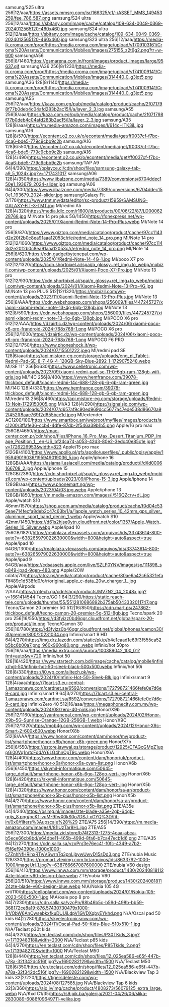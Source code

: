 samsung/S25 ultra 256|12/aaa/https://assets.mmsrg.com/isr/166325/c1/-/ASSET_MMS_149453259/fee_786_587_png
samsung/S24 ultra 256|12/aaa/https://sbitany.com/image/cache/catalog/109-634-0049-0369-2024012565120-460x460.jpg
samsung/S24 ultra 512|12/aaa/https://sbitany.com/image/cache/catalog/109-634-0049-0369-2024012565120-460x460.jpg
samsung/S23 ultra 256|12/aaa/https://media-ik.croma.com/prod/https://media.croma.com/image/upload/v1709103161/Croma%20Assets/Communication/Mobiles/Images/275155_z2t6g2.png?tr=w-600
samsung/A56 256|8/1460/https://gsmarena.com.in/front/images/product_images/large/95637.gif
samsung/A36 256|8/1230/https://media-ik.croma.com/prod/https://media.croma.com/image/upload/v1741009141/Croma%20Assets/Communication/Mobiles/Images/314440_0_g3jqt5.png
samsung/A36 128|8/1140/https://media-ik.croma.com/prod/https://media.croma.com/image/upload/v1741009141/Croma%20Assets/Communication/Mobiles/Images/314440_0_g3jqt5.png
samsung/A55 256|12/aaa/https://kaza.com.eg/pub/media/catalog/product/cache/2f071798f77b0deb4c04afd283b2ac15/l/a/layer_2_3.jpg
samsung/A55 256|8/aaa/https://kaza.com.eg/pub/media/catalog/product/cache/2f071798f77b0deb4c04afd283b2ac15/l/a/layer_2_3.jpg
samsung/A35 128|8/aaa/https://m.media-amazon.com/images/I/614c+lTK3iL.jpg
samsung/A16 128|8/570/https://econtent.o2.co.uk/o/econtent/media/get/ff0037cf-f7bc-4ca6-bde5-779c9cbb9c2b
samsung/A16 128|6/550/https://econtent.o2.co.uk/o/econtent/media/get/ff0037cf-f7bc-4ca6-bde5-779c9cbb9c2b
samsung/A16 128|4/490/https://econtent.o2.co.uk/o/econtent/media/get/ff0037cf-f7bc-4ca6-bde5-779c9cbb9c2b
samsung/TAP A9 64|4/390/https://oplayce.ci/cdn/shop/files/samsung-galaxy-tab-a9_5_1024x.jpg?v=1717431017
samsung/A06 128|4/350/https://www.jibalzone.com/media/7389/conversions/6704ddec150e1_193679_2024-slider.jpg
samsung/A06 64|4/300/https://www.jibalzone.com/media/7389/conversions/6704ddec150e1_193679_2024-slider.jpg
samsung/Galaxy Fit 3/170/https://www.tmt.my/data/editor/sc-product/15959/SAMSUNG-GALAXY-FIT-3-TMT.jpg
MI/redmi A5 128|4/320/https://media.ldlc.com/r1600/ld/products/00/06/22/87/LD0006228768.jpg
MI/Note 14 pro plus 5G/1450/https://fonexpress.net/wp-content/uploads/2025/01/Xiaomi-Redmi-Note-14-Pro-Plus.webp
MI/Note 14 pro 256|8/870/https://www.giztop.com/media/catalog/product/cache/97cc1143d2e20f2b0c8ea91aaa12053c/r/e/redmi_note_14_pro.png
MI/Note 14 pro 512|12/1060/https://www.giztop.com/media/catalog/product/cache/97cc1143d2e20f2b0c8ea91aaa12053c/r/e/redmi_note_14_pro.png
MI/Note 14 256|8/620/https://cdn.gadgetbytenepal.com/wp-content/uploads/2025/01/Redmi-Note-14-4G-1.jpg
MI/poco X7 pro 512|12/1320/https://cdn.shortpixel.ai/spai/q_glossy+ret_img+to_webp/mobizil.com/wp-content/uploads/2025/01/Xiaomi-Poco-X7-Pro.jpg
MI/Note 13 pro 512|12/930/https://cdn.shortpixel.ai/spai/q_glossy+ret_img+to_webp/mobizil.com/wp-content/uploads/2024/01/Xiaomi-Redmi-Note-13-Pro-4G.jpg
MI/Note 13 pro PLUS 512|12/1320/https://mobizil.com/wp-content/uploads/2023/11/Xiaomi-Redmi-Note-13-Pro-Plus.jpg
MI/Note 13 256|8/AAA/https://cdn.webshopapp.com/shops/256009/files/447245727/xiaomi-xiaomi-redmi-note-13-4g-6gb-128gb.jpg
MI/Note 13 512|8/590/https://cdn.webshopapp.com/shops/256009/files/447245727/xiaomi-xiaomi-redmi-note-13-4g-6gb-128gb.jpg
MI/POCO X6 pro 512|12/AAA/https://dzairtic.dz/wp-content/uploads/2024/06/xiaomi-poco-x6-pro-frandroid-2024-768x768-1.png
MI/POCO X6 pro 256|12/1000/https://dzairtic.dz/wp-content/uploads/2024/06/xiaomi-poco-x6-pro-frandroid-2024-768x768-1.png
MI/POCO F6 PRO 512|12/1750/https://www.phoneshock.it/wp-content/uploads/2024/07/15501222.jpeg
MI/redmi pad SE 128|6/aaa/https://api.mistore-eg.com/storage/uploads/eng_pl_Tablet-Redmi-Pad-SE-8-7-4G-4-128GB-Sky-Blue-2892_1-1729075248.webp
MI/SE 11" 256|8/630/https://www.celletronic.com/wp-content/uploads/2023/09/xiaomi-redmi-pad-se-11-0-6gb-ram-128gb-wifi-gris.jpg
MI/14C 256|8/400/https://www.hemfrance.com/39078-thickbox_default/xiaomi-redmi-14c-688-128-gb-6-gb-ram-green.jpg
MI/14C 128|4/330/https://www.hemfrance.com/39078-thickbox_default/xiaomi-redmi-14c-688-128-gb-6-gb-ram-green.jpg
MI/redmi 13 256|8/460/https://api.mistore-eg.com/storage/uploads/Redmi-13-Noir-1729150005.png
MI/A3 128|4/290/https://signalsjo.com/wp-content/uploads/2024/07/d657af9c90ed969dcc5677a47ede538d86670a92f452ff8aae769f2d655bce1d.jpeg
MI/extender AC1200/100/https://www.smartbox.am/webroot/myfiles/images/products/ac1200/3ffafe36-ccb4-4dfe-87db-2f546a39b1b5.png
Apple/16 pro max 256GB/4650/https://mac-center.com.pr/cdn/shop/files/iPhone_16_Pro_Max_Desert_Titanium_PDP_Image_Position_1__en-US_bf24ca74-a053-42d3-80e2-3edc40e85c1e.jpg?v=1726226953&width=823
Apple/15 pro max 512GB/4100/https://www.apollo.pl/gfx/apollo/userfiles/_public/opisy/apple/195949019036/195949019036_5.jpg
Apple/iphone 16 128GB/AAA/https://asiamall.asiacell.com/media/catalog/product/l/d/ld0006166708_2.jpg
Apple/iphone 15 128GB/2380/https://cdn.shortpixel.ai/spai/q_glossy+ret_img+to_webp/mobizil.com/wp-content/uploads/2023/09/iPhone-15-3.jpg
Apple/iphone 14 128GB/aaa/https://www.phonemart.ng/wp-content/uploads/2023/04/03.jpg.webp
Apple/iphone 13 128GB/1850/https://m.media-amazon.com/images/I/516QZcrv+dL.jpg
Apple/watch S10 46mm/1570/https://shop.ucom.am/media/catalog/product/cache/f0d04c535eae714fecfa8deb2c47c63b/1/a/1apple_watch_series_10_42mm_gps_silver_aluminum_sport_band_denim_1.webp
Apple/watch S10 42mm/1450/https://d61s2hjse0ytn.cloudfront.net/color/1357/Apple_Watch_Series_10_Silver.webp
Apple/ipad 10 256GB/1820/https://realplaza.vtexassets.com/arquivos/ids/33743614-800-auto?v=638265979022630000&width=800&height=auto&aspect=true
Apple/ipad 10 64GB/1300/https://realplaza.vtexassets.com/arquivos/ids/33743614-800-auto?v=638265979022630000&width=800&height=auto&aspect=true
Apple/ipad 9 64GB/aaa/https://cdsassets.apple.com/live/SZLF0YNV/images/sp/111898_sp849-ipad-9gen-480.png
Apple/20W cdata/70/https://atoz.ps/media/catalog/product/cache/80ae6a42c65321efa11f489c1d538fd0/o/r/original_apple_c-data_20w_charger_1_.jpg
Apple/Airpods 2/AAA/https://rptech.qa/cdn/shop/products/MV7N2_04_2048x.jpg?v=1661414544
Tecno/GO 1 64|3/290/https://static.reach-tele.com/uploads/thumbs/55/5512810686892b375ab5043332011747.png
Tecno/Camon 20 premier 5G 512|16/850/https://cdn.mart.ps/247862-thickbox_default/tecno-camon-20-premier-5g-512-8gb.jpg
Tecno/spark 20 pro 256|16/550/https://d3fyizz0b46qgr.cloudfront.net/global/spark-20-pro/product/jin.png
Tecno/Camon 30 256|16/780/https://d3fyizz0b46qgr.cloudfront.net/global/phones/camon30/30premier/800/20231034.png
Infinix/smart 9 HD 64|4/270/https://img.drz.lazcdn.com/static/pk/p/b4e1caad1e69f3f555ca52b5bc6b00a7.png_960x960q80.png_.webp
Infinix/hot 50pro 256|16/aaa/https://media.extra.com/i/aurora/100389042_100_01?fmt=auto&w=720
Infinix/hot 50 128|16/420/https://www.startech.com.bd/image/cache/catalog/mobile/infinix/hot-50/infinix-hot-50-sleek-black-500x500.webp
Infinix/hot 50i 128|8/330/https://i0.wp.com/alltech.pk/wp-content/uploads/2024/10/Infinix-Hot-50i-Sleek-Blk.jpg
Infinix/smart 9 128|4/aaa/https://7lcart.s3.eu-central-1.amazonaws.com/cardnet.sa/6592/conversions/172798721466fefe0e7d6e9-card.jpg
Infinix/smart 9 64|3/270/https://7lcart.s3.eu-central-1.amazonaws.com/cardnet.sa/6592/conversions/172798721466fefe0e7d6e9-card.jpg
Infinix/Zero 40 512|16/aaa/https://megaphonecity.com.my/wp-content/uploads/2024/08/zero-40-pink.jpg
Honor/X9b 256|12/1160/https://yantranepal.com/wp-content/uploads/2024/02/Honor-X9b-5G-Sunrise-Orange-12GB-256GB-1.webp
Honor/X9C 256|12/1320/https://mob4g.com/wp-content/uploads/2024/12/Honor-X9c-Smart-2-600x600.webp
Honor/X8b 512|8/AAA/https://www.honor.com/content/dam/honor/my/product-list/smartphone/honor-x8b/honor-x8b-green.png
Honor/X7b 256|6/550/https://estore.jawwal.ps/storage/product/12925/CFAGcGMpZ1uppGi00Vq1nrtcFddAY6LG4hnOpT9c.webp
Honor/X6A 128|4/400/https://www.honor.com/content/dam/honor/uk/product-list/smartphone/honor-x6a/honor-x6a-cyan-list.png
Honor/X6b 256|6/450/https://skymil-informatique.com/50645-large_default/smartphone-honor-x6b-6go-128go-vert-.jpg
Honor/X6b 128|6/420/https://skymil-informatique.com/50645-large_default/smartphone-honor-x6b-6go-128go-vert-.jpg
Honor/X5b 128|4/320/https://www.honor.com/content/dam/honor/sa-ar/product-list/smartphone/honor-x5b-plus/honor-x5b-list.png
Honor/X5b 64|4/270/https://www.honor.com/content/dam/honor/sa-ar/product-list/smartphone/honor-x5b-plus/honor-x5b-list.png
ZTE/A35e 64|4/240/https://bsimg.nl/images/zte-blade-a35e-2gb-64gb-grijs_8.png/pcK1-vuM-9fwX0kS0o7DSJ-xGYQ%3D/fit-in/0x0/filters%3Aupscale%28%29
ZTE/A75 256|14/390/https://m.media-amazon.com/images/I/81lUzTar8HL.jpg
ZTE/A55 256|12/300/https://media.zid.store/b74f2313-1275-4caa-abca-b5ece66cb8bd/e64dbe11-465b-499d-8fa6-b7ca47ecb1d6.png
ZTE/A35 64|12/270/https://cdn.salla.sa/vzoPn/3e76ec41-f0fc-4349-a7b2-f5f6ef94390d-1000x1000-c7ZnhNfHRihxRTwVSwrnTq3pnLjbywUwvD15sDd3.png
ZTE/nubia Music 128/330/https://promart.vteximg.com.br/arquivos/ids/8633792-1000-1000/imageUrl_1.jpg?v=638766667087600000
ZTE/nubia V60 design 256|16/410/https://www.innwa.com.mm/storage/product/1430/202408181124zte-blade-v60-design-blue.webp
ZTE/nubia V60 256|20/510/https://www.innwa.com.mm/storage/product/1430/202408181124zte-blade-v60-design-blue.webp
N\A/Nokia 105 4G ori/110/https://celloplanet.com/wp-content/uploads/2024/01/Nokia-105-2023-500x500-1.jpg
N\A/oale pop 8 pro 64|7/230/https://cdn.salla.sa/vzoPn/88b46b5c-b59d-498b-bb59-368172ce8a19-876.57430730479x1000-1rVObW6AnOwsebkxfkuDUUiLdpV1GVDXqbyEYkhd.png
N\A/Oscal pad 50 kids 64|2/280/https://skyelectronicsmw.com/wp-content/uploads/2024/11/Oscal-Pad-50-Kids-Blue-510x510-1.jpg
N\A/Teclast p30t kids 64|4/320/https://en.teclast.com/cdn/shop/files/P30TKids_3.jpg?v=1713948318&width=2000
N\A/Teclast p85 kids 64|4/270/https://en.teclast.com/cdn/shop/files/P85Tkids_2.png?v=1713948270&width=1000
N\A/Teclast M50 128|8/440/https://en.teclast.com/cdn/shop/files/12_025ea586-e65f-447b-a78a-32f342dc516f.jpg?v=1690282129&width=1500
N\A/Teclast M50 128|6/350/https://en.teclast.com/cdn/shop/files/12_025ea586-e65f-447b-a78a-32f342dc516f.jpg?v=1690282129&width=1500
N\A/Blackview Tap 3 kids 32|2/220/https://tigersdeleste.com/wp-content/uploads/2024/08/127585.jpg
N\A/Blackview Tap 6 kids 32|3/360/https://aio.lv/img/cache/product/4808273/56079125_extra_large.webp
N\A/Kxd C1/35/https://s9.pik.ba/galerija/2021-04/26/06/slika-2830089-6086f09649711-velika.jpg